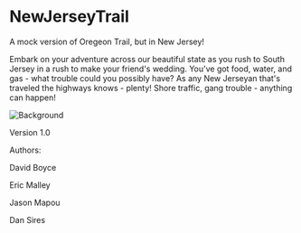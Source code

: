 # NewJerseyTrail
A mock version of Oregeon Trail, but in New Jersey! 

Embark on your adventure across our beautiful state as you rush to South Jersey in a rush to make your friend's wedding. You've got food, water, and gas - what trouble could you possibly have? As any New Jerseyan that's traveled the highways knows - plenty! Shore traffic, gang trouble - anything can happen!

![Background](https://github.com/EMalley/NewJerseyTrail/blob/master/public/assets/images/BackgroundNJTrail.png)

Version 1.0

Authors: 

David Boyce

Eric Malley

Jason Mapou

Dan Sires
